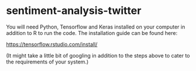 # sentiment-analysis-twitter
You will need Python, Tensorflow and Keras installed on your computer in addition to R to run the code. The installation guide can be found here:

https://tensorflow.rstudio.com/install/

(It might take a little bit of googling in addition to the steps above to cater to the requirements of your system.)
